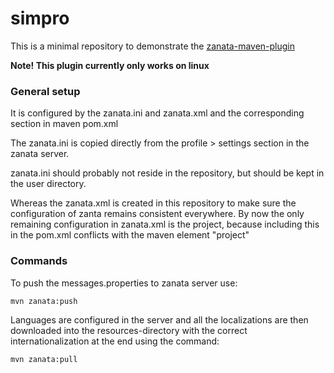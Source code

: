 # simpro
This is a minimal repository to demonstrate the [zanata-maven-plugin](https://github.com/zanata/zanata-client/tree/master/zanata-maven-plugin)

**Note! This plugin currently only works on linux**

### General setup
It is configured by the zanata.ini and zanata.xml and the corresponding section in maven pom.xml

The zanata.ini is copied directly from the profile > settings section in the zanata server.

zanata.ini should probably not reside in the repository, but should be kept in the user directory.

Whereas the zanata.xml is created in this repository to make sure the configuration of zanta remains consistent everywhere.
By now the only remaining configuration in zanata.xml is the project, because including this in the pom.xml conflicts with 
the maven element "project"

### Commands 
To push the messages.properties to zanata server use:

`mvn zanata:push`

Languages are configured in the server and all the localizations are then downloaded into the resources-directory with
the correct internationalization at the end using the command:

`mvn zanata:pull`
